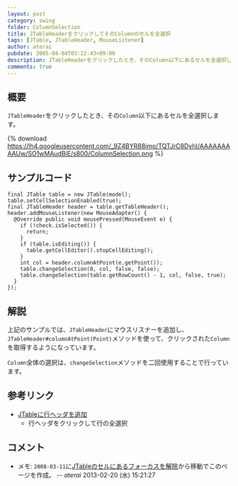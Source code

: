 ```yaml
---
layout: post
category: swing
folder: ColumnSelection
title: JTableHeaderをクリックしてそのColumnのセルを全選択
tags: [JTable, JTableHeader, MouseListener]
author: aterai
pubdate: 2005-04-04T03:22:43+09:00
description: JTableHeaderをクリックしたとき、そのColumn以下にあるセルを全選択します。
comments: true
---
```

## 概要
`JTableHeader`をクリックしたとき、その`Column`以下にあるセルを全選択します。

{% download https://lh4.googleusercontent.com/_9Z4BYR88imo/TQTJrC8DyhI/AAAAAAAAAUw/SO1wMAudBiE/s800/ColumnSelection.png %}

## サンプルコード
<pre class="prettyprint"><code>final JTable table = new JTable(model);
table.setCellSelectionEnabled(true);
final JTableHeader header = table.getTableHeader();
header.addMouseListener(new MouseAdapter() {
  @Override public void mousePressed(MouseEvent e) {
    if (!check.isSelected()) {
      return;
    }
    if (table.isEditing()) {
      table.getCellEditor().stopCellEditing();
    }
    int col = header.columnAtPoint(e.getPoint());
    table.changeSelection(0, col, false, false);
    table.changeSelection(table.getRowCount() - 1, col, false, true);
  }
});
</code></pre>

## 解説
上記のサンプルでは、`JTableHeader`にマウスリスナーを追加し、`JTableHeader#columnAtPoint(Point)`メソッドを使って、クリックされた`Column`を取得するようになっています。

`Column`全体の選択は、`changeSelection`メソッドを二回使用することで行っています。

## 参考リンク
- [JTableに行ヘッダを追加](http://ateraimemo.com/Swing/TableRowHeader.html)
    - 行ヘッダをクリックして行の全選択

<!-- dummy comment line for breaking list -->

## コメント
- メモ: `2008-03-11`に[JTableのセルにあるフォーカスを解除](http://ateraimemo.com/Swing/AnchorSelection.html)から移動でこのページを作成。 -- *aterai* 2013-02-20 (水) 15:21:27

<!-- dummy comment line for breaking list -->
